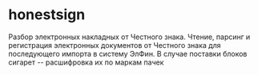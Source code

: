 # honestsign
Разбор электронных накладных от Честного знака.
Чтение, парсинг и регистрация электронных документов от Чеcтного знака для последующего импорта в систему ЭлФин. В случае поставки блоков сигарет -- расшифровка их по маркам пачек
